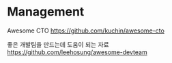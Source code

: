 # Management

Awesome CTO
<https://github.com/kuchin/awesome-cto>

좋은 개발팀을 만드는데 도움이 되는 자료
<https://github.com/leehosung/awesome-devteam>
